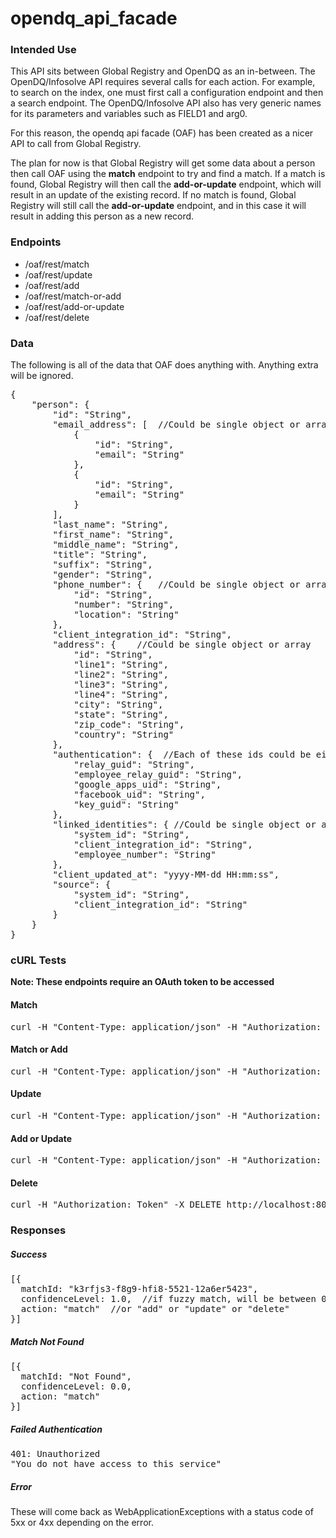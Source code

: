 opendq_api_facade
=================

<h3>Intended Use</h3>
<p>
  This API sits between Global Registry and OpenDQ as an in-between.  The OpenDQ/Infosolve API requires several calls for each action.  For example, to search on the index, one must first call a configuration endpoint and then a search endpoint.  The OpenDQ/Infosolve API also has very generic names for its parameters and variables such as FIELD1 and arg0.
</p>
<p>For this reason, the opendq api facade (OAF) has been created as a nicer API to call from Global Registry.</p>
<p>
  The plan for now is that Global Registry will get some data about a person then call OAF using the <strong>match</strong> endpoint to try and find a match.  If a match is found, Global Registry will then call the <strong>add-or-update</strong> endpoint, which will result in an update of the existing record.  If no match is found, Global Registry will still call the <strong>add-or-update</strong> endpoint, and in this case it will result in adding this person as a new record.
</p>

<h3>Endpoints</h3>

<ul>
  <li>/oaf/rest/match</li>
  <li>/oaf/rest/update</li>
  <li>/oaf/rest/add</li>
  <li>/oaf/rest/match-or-add</li>
  <li>/oaf/rest/add-or-update</li>
  <li>/oaf/rest/delete</li>
</ul>

<h3>Data</h3>
<p>The following is all of the data that OAF does anything with.  Anything extra will be ignored.</p>

<pre>
{
    "person": {
        "id": "String",
        "email_address": [  //Could be single object or array
            {
                "id": "String",
                "email": "String"
            },
            {
                "id": "String",
                "email": "String"
            }
        ],
        "last_name": "String",
        "first_name": "String",
        "middle_name": "String",
        "title": "String",
        "suffix": "String",
        "gender": "String",
        "phone_number": {   //Could be single object or array
            "id": "String",
            "number": "String",
            "location": "String"
        },
        "client_integration_id": "String",
        "address": {    //Could be single object or array
            "id": "String",
            "line1": "String",
            "line2": "String",
            "line3": "String",
            "line4": "String",
            "city": "String",
            "state": "String",
            "zip_code": "String",
            "country": "String"
        },
        "authentication": {  //Each of these ids could be either a string or an array of strings
            "relay_guid": "String",
            "employee_relay_guid": "String",
            "google_apps_uid": "String",
            "facebook_uid": "String",
            "key_guid": "String"
        },
        "linked_identities": { //Could be single object or array
            "system_id": "String",
            "client_integration_id": "String",
            "employee_number": "String"
        },
        "client_updated_at": "yyyy-MM-dd HH:mm:ss",
        "source": {
            "system_id": "String",
            "client_integration_id": "String"
        }
    }
}
</pre>

<h3>cURL Tests</h3>
<strong>Note: These endpoints require an OAuth token to be accessed</strong>

<h4>Match</h4>
<pre>
curl -H "Content-Type: application/json" -H "Authorization: Token" -d '{"person":{"id":"74e97ae1-18f3-11e4-8c21-0800200c9a67","gender":"F","client_integration_id":"1-9G6F5","authentication":{"relay_guid":"74e97ae0-18f3-11e4-8c21-0800200c9a67","employee_relay_guid":null,"google_apps_uid":null,"facebook_uid":null,"key_guid":null},"client_updated_at":null,"source":{"system_id":"OAF","client_integration_id":"1-9G6F5"},"first_name":"3Update3","middle_name":null,"last_name":"3PersonUpdate3","title":"Ms.","suffix":null,"preferred_name":null,"email_address":[{"mdm_communication_id":"0","id":"311036e8-18dc-11e4-8c21-0800200c9a67","email":"update.personupdate3@crutest.org"}],"address":[{"mdm_address_id":"0","id":"311036e6-18dc-11e4-8c21-0800200c9a67","city":"Indianapolis","state":"IN","zip_code":"46235","country":"USA","normalized":false,"line1":"2442 Lakepoint Dr","line2":null,"line3":null,"line4":null},{"mdm_address_id":"0","id":"311036e7-18dc-11e4-8c21-0800200c9a67","city":"Greenfield","state":"IN","zip_code":"46140","country":"USA","normalized":false,"line1":"9435 Evergreen Terr","line2":null,"line3":null,"line4":null}],"phone_number":[{"mdm_communication_id":"0","id":"311036e9-18dc-11e4-8c21-0800200c9a67","number":"4563442532","location":"mobile"}],"linked_identities":[{"system_id":null,"client_integration_id":"1-9G6F5","employee_number":null}]}}'  http://localhost:8080/oaf/rest/match
</pre>

<h4>Match or Add</h4>
<pre>
curl -H "Content-Type: application/json" -H "Authorization: Token" -d '{"person":{"id":"74e97ae1-18f3-11e4-8c21-0800200c9a67","gender":"F","client_integration_id":"1-9G6F5","authentication":{"relay_guid":"74e97ae0-18f3-11e4-8c21-0800200c9a67","employee_relay_guid":null,"google_apps_uid":null,"facebook_uid":null,"key_guid":null},"client_updated_at":null,"source":{"system_id":"OAF","client_integration_id":"1-9G6F5"},"first_name":"3Update3","middle_name":null,"last_name":"3PersonUpdate3","title":"Ms.","suffix":null,"preferred_name":null,"email_address":[{"mdm_communication_id":"0","id":"311036e8-18dc-11e4-8c21-0800200c9a67","email":"update.personupdate3@crutest.org"}],"address":[{"mdm_address_id":"0","id":"311036e6-18dc-11e4-8c21-0800200c9a67","city":"Indianapolis","state":"IN","zip_code":"46235","country":"USA","normalized":false,"line1":"2442 Lakepoint Dr","line2":null,"line3":null,"line4":null},{"mdm_address_id":"0","id":"311036e7-18dc-11e4-8c21-0800200c9a67","city":"Greenfield","state":"IN","zip_code":"46140","country":"USA","normalized":false,"line1":"9435 Evergreen Terr","line2":null,"line3":null,"line4":null}],"phone_number":[{"mdm_communication_id":"0","id":"311036e9-18dc-11e4-8c21-0800200c9a67","number":"4563442532","location":"mobile"}],"linked_identities":[{"system_id":null,"client_integration_id":"1-9G6F5","employee_number":null}]}}'  http://localhost:8080/oaf/rest/match-or-add
</pre>

<h4>Update</h4>
<pre>
curl -H "Content-Type: application/json" -H "Authorization: Token" -d '{"person":{"id":"74e97ae1-18f3-11e4-8c21-0800200c9a67","gender":"F","client_integration_id":"1-9G6F5","authentication":{"relay_guid":"74e97ae0-18f3-11e4-8c21-0800200c9a67","employee_relay_guid":null,"google_apps_uid":null,"facebook_uid":null,"key_guid":null},"client_updated_at":null,"source":{"system_id":"OAF","client_integration_id":"1-9G6F5"},"first_name":"3Update3","middle_name":null,"last_name":"3PersonUpdate3","title":"Ms.","suffix":null,"preferred_name":null,"email_address":[{"mdm_communication_id":"0","id":"311036e8-18dc-11e4-8c21-0800200c9a67","email":"update.personupdate3@crutest.org"}],"address":[{"mdm_address_id":"0","id":"311036e6-18dc-11e4-8c21-0800200c9a67","city":"Indianapolis","state":"IN","zip_code":"46235","country":"USA","normalized":false,"line1":"2442 Lakepoint Dr","line2":null,"line3":null,"line4":null},{"mdm_address_id":"0","id":"311036e7-18dc-11e4-8c21-0800200c9a67","city":"Greenfield","state":"IN","zip_code":"46140","country":"USA","normalized":false,"line1":"9435 Evergreen Terr","line2":null,"line3":null,"line4":null}],"phone_number":[{"mdm_communication_id":"0","id":"311036e9-18dc-11e4-8c21-0800200c9a67","number":"4563442532","location":"mobile"}],"linked_identities":[{"system_id":null,"client_integration_id":"1-9G6F5","employee_number":null}]}}'  http://localhost:8080/oaf/rest/update
</pre>

<h4>Add or Update</h4>
<pre>
curl -H "Content-Type: application/json" -H "Authorization: Token" -d '{"person":{"id":"74e97ae1-18f3-11e4-8c21-0800200c9a67","gender":"F","client_integration_id":"1-9G6F5","authentication":{"relay_guid":"74e97ae0-18f3-11e4-8c21-0800200c9a67","employee_relay_guid":null,"google_apps_uid":null,"facebook_uid":null,"key_guid":null},"client_updated_at":null,"source":{"system_id":"OAF","client_integration_id":"1-9G6F5"},"first_name":"3Update3","middle_name":null,"last_name":"3PersonUpdate3","title":"Ms.","suffix":null,"preferred_name":null,"email_address":[{"mdm_communication_id":"0","id":"311036e8-18dc-11e4-8c21-0800200c9a67","email":"update.personupdate3@crutest.org"}],"address":[{"mdm_address_id":"0","id":"311036e6-18dc-11e4-8c21-0800200c9a67","city":"Indianapolis","state":"IN","zip_code":"46235","country":"USA","normalized":false,"line1":"2442 Lakepoint Dr","line2":null,"line3":null,"line4":null},{"mdm_address_id":"0","id":"311036e7-18dc-11e4-8c21-0800200c9a67","city":"Greenfield","state":"IN","zip_code":"46140","country":"USA","normalized":false,"line1":"9435 Evergreen Terr","line2":null,"line3":null,"line4":null}],"phone_number":[{"mdm_communication_id":"0","id":"311036e9-18dc-11e4-8c21-0800200c9a67","number":"4563442532","location":"mobile"}],"linked_identities":[{"system_id":null,"client_integration_id":"1-9G6F5","employee_number":null}]}}'  http://localhost:8080/oaf/rest/add-or-update
</pre>

<h4>Delete</h4>
<pre>
curl -H "Authorization: Token" -X DELETE http://localhost:8080/oaf/rest/delete/645asf4a643r-w3r54a
</pre>

<h3>Responses</h3>

<h5>Success</h5>
<pre>
[{
  matchId: "k3rfjs3-f8g9-hfi8-5521-12a6er5423",
  confidenceLevel: 1.0,  //if fuzzy match, will be between 0.0 and 1.0, if broad match will be between 0.0 and 30.0
  action: "match"  //or "add" or "update" or "delete"
}]
</pre>

<h5>Match Not Found</h5>
<pre>
[{
  matchId: "Not Found",
  confidenceLevel: 0.0,
  action: "match"
}]
</pre>

<h5>Failed Authentication</h5>
<pre>
401: Unauthorized
"You do not have access to this service"
</pre>

<h5>Error</h5>
<p>These will come back as WebApplicationExceptions with a status code of 5xx or 4xx depending on the error.</p>
